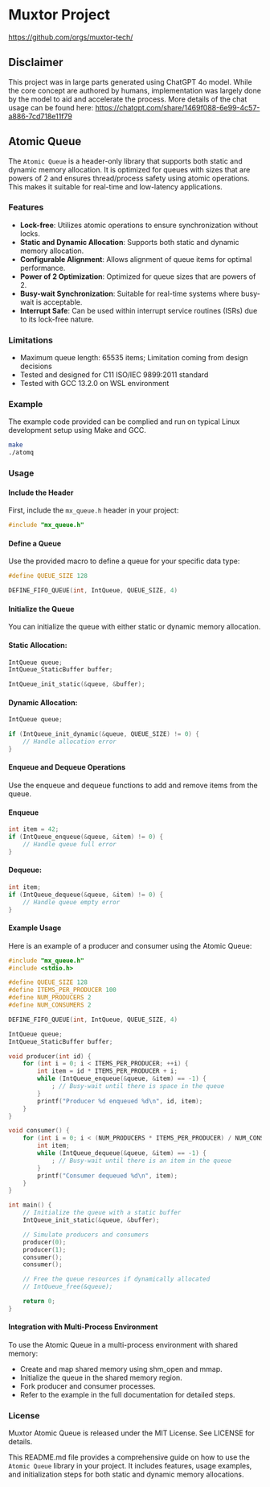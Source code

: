 # Muxtor Project

https://github.com/orgs/muxtor-tech/

## Disclaimer

This project was in large parts generated using ChatGPT 4o model. While the core concept are authored by humans, implementation was largely done by the model to aid and accelerate the process.
More details of the chat usage can be found here: https://chatgpt.com/share/1469f088-6e99-4c57-a886-7cd718e11f79

## Atomic Queue

The `Atomic Queue` is a header-only library that supports both static and dynamic memory allocation. It is optimized for queues with sizes that are powers of 2 and ensures thread/process safety using atomic operations. This makes it suitable for real-time and low-latency applications.

### Features

- **Lock-free**: Utilizes atomic operations to ensure synchronization without locks.
- **Static and Dynamic Allocation**: Supports both static and dynamic memory allocation.
- **Configurable Alignment**: Allows alignment of queue items for optimal performance.
- **Power of 2 Optimization**: Optimized for queue sizes that are powers of 2.
- **Busy-wait Synchronization**: Suitable for real-time systems where busy-wait is acceptable.
- **Interrupt Safe**: Can be used within interrupt service routines (ISRs) due to its lock-free nature.


### Limitations

- Maximum queue length: 65535 items; Limitation coming from design decisions
- Tested and designed for C11 ISO/IEC 9899:2011 standard
- Tested with GCC 13.2.0 on WSL environment

### Example

The example code provided can be complied and run on typical Linux development setup using Make and GCC.

```bash
make
./atomq
```

### Usage

#### Include the Header

First, include the `mx_queue.h` header in your project:

```c
#include "mx_queue.h"
```

#### Define a Queue
Use the provided macro to define a queue for your specific data type:

```c
#define QUEUE_SIZE 128

DEFINE_FIFO_QUEUE(int, IntQueue, QUEUE_SIZE, 4)
```

#### Initialize the Queue
You can initialize the queue with either static or dynamic memory allocation.

#### Static Allocation:

```c
IntQueue queue;
IntQueue_StaticBuffer buffer;

IntQueue_init_static(&queue, &buffer);
```

#### Dynamic Allocation:

```c
IntQueue queue;

if (IntQueue_init_dynamic(&queue, QUEUE_SIZE) != 0) {
    // Handle allocation error
}
```

#### Enqueue and Dequeue Operations
Use the enqueue and dequeue functions to add and remove items from the queue.


#### Enqueue
```c
int item = 42;
if (IntQueue_enqueue(&queue, &item) != 0) {
    // Handle queue full error
}
```

#### Dequeue:

```c
int item;
if (IntQueue_dequeue(&queue, &item) != 0) {
    // Handle queue empty error
}
```

#### Example Usage
Here is an example of a producer and consumer using the Atomic Queue:

```c
#include "mx_queue.h"
#include <stdio.h>

#define QUEUE_SIZE 128
#define ITEMS_PER_PRODUCER 100
#define NUM_PRODUCERS 2
#define NUM_CONSUMERS 2

DEFINE_FIFO_QUEUE(int, IntQueue, QUEUE_SIZE, 4)

IntQueue queue;
IntQueue_StaticBuffer buffer;

void producer(int id) {
    for (int i = 0; i < ITEMS_PER_PRODUCER; ++i) {
        int item = id * ITEMS_PER_PRODUCER + i;
        while (IntQueue_enqueue(&queue, &item) == -1) {
            ; // Busy-wait until there is space in the queue
        }
        printf("Producer %d enqueued %d\n", id, item);
    }
}

void consumer() {
    for (int i = 0; i < (NUM_PRODUCERS * ITEMS_PER_PRODUCER) / NUM_CONSUMERS; ++i) {
        int item;
        while (IntQueue_dequeue(&queue, &item) == -1) {
            ; // Busy-wait until there is an item in the queue
        }
        printf("Consumer dequeued %d\n", item);
    }
}

int main() {
    // Initialize the queue with a static buffer
    IntQueue_init_static(&queue, &buffer);

    // Simulate producers and consumers
    producer(0);
    producer(1);
    consumer();
    consumer();

    // Free the queue resources if dynamically allocated
    // IntQueue_free(&queue);

    return 0;
}
```

#### Integration with Multi-Process Environment
To use the Atomic Queue in a multi-process environment with shared memory:

- Create and map shared memory using shm_open and mmap.
- Initialize the queue in the shared memory region.
- Fork producer and consumer processes.
- Refer to the example in the full documentation for detailed steps.

### License
Muxtor Atomic Queue is released under the MIT License. See LICENSE for details.

This README.md file provides a comprehensive guide on how to use the `Atomic Queue` library in your project. It includes features, usage examples, and initialization steps for both static and dynamic memory allocations.
